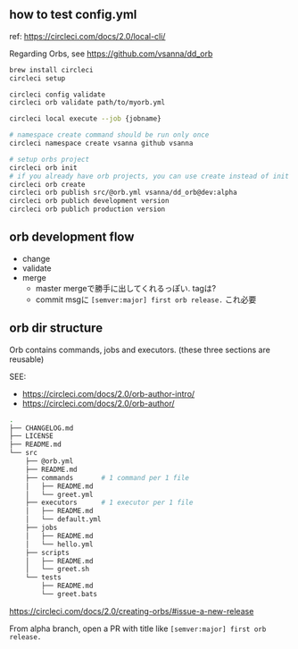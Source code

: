 ## how to test config.yml
ref: https://circleci.com/docs/2.0/local-cli/

Regarding Orbs, see https://github.com/vsanna/dd_orb

```bash
brew install circleci
circleci setup

circleci config validate
circleci orb validate path/to/myorb.yml

circleci local execute --job {jobname}

# namespace create command should be run only once
circleci namespace create vsanna github vsanna

# setup orbs project
circleci orb init
# if you already have orb projects, you can use create instead of init
circleci orb create
circleci orb publish src/@orb.yml vsanna/dd_orb@dev:alpha
circleci orb publich development version
circleci orb publich production version
```

## orb development flow
- change
- validate
- merge
    - master mergeで勝手に出してくれるっぽい. tagは?
    - commit msgに `[semver:major] first orb release.` これ必要


## orb dir structure
Orb contains commands, jobs and executors. (these three sections are reusable)

SEE:
- https://circleci.com/docs/2.0/orb-author-intro/
- https://circleci.com/docs/2.0/orb-author/

```bash
.
├── CHANGELOG.md
├── LICENSE
├── README.md
└── src
    ├── @orb.yml
    ├── README.md
    ├── commands       # 1 command per 1 file
    │   ├── README.md
    │   └── greet.yml
    ├── executors      # 1 executor per 1 file
    │   ├── README.md
    │   └── default.yml
    ├── jobs
    │   ├── README.md
    │   └── hello.yml
    ├── scripts
    │   ├── README.md
    │   └── greet.sh
    └── tests
        ├── README.md
        └── greet.bats

```

https://circleci.com/docs/2.0/creating-orbs/#issue-a-new-release

From alpha branch, open a PR with title like `[semver:major] first orb release.`